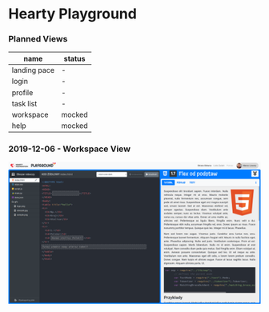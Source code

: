 # Hearty Playground #


### Planned Views ###

| name         | status |
|--------------|--------|
| landing pace | - |
| login        | - |
| profile      | - |
| task list    | - |
| workspace    | mocked |
| help         | mocked |

### 2019-12-06 - Workspace View ###
![](Screenshot_2019-12-06_03-17-13.png)
